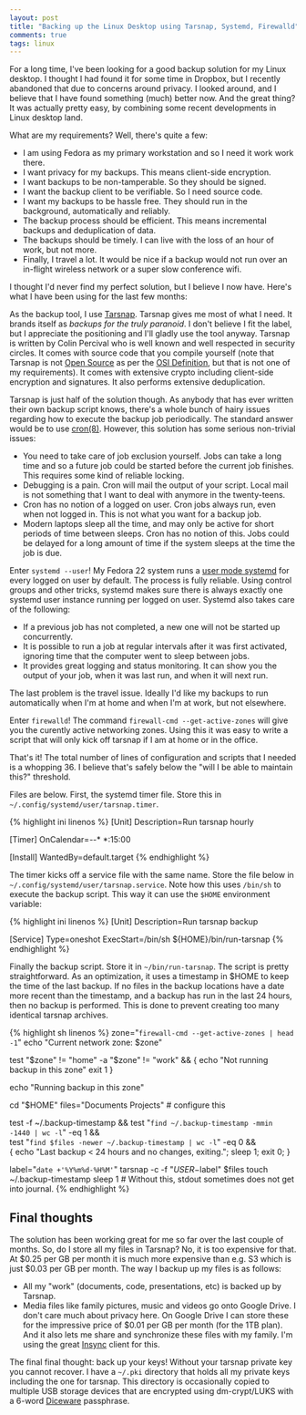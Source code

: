 ```yaml
---
layout: post
title: "Backing up the Linux Desktop using Tarsnap, Systemd, Firewalld"
comments: true
tags: linux
---
```


For a long time, I've been looking for a good backup solution for my Linux
desktop. I thought I had found it for some time in Dropbox, but I recently
abandoned that due to concerns around privacy. I looked around, and I believe
that I have found something (much) better now. And the great thing? It was
actually pretty easy, by combining some recent developments in Linux desktop
land.

<!--more-->

What are my requirements? Well, there's quite a few:

* I am using Fedora as my primary workstation and so I need it work work there.
* I want privacy for my backups. This means client-side encryption.
* I want backups to be non-tamperable. So they should be signed.
* I want the backup client to be verifiable. So I need source code.
* I want my backups to be hassle free. They should run in the background,
  automatically and reliably.
* The backup process should be efficient. This means incremental backups
  and deduplication of data.
* The backups should be timely. I can live with the loss of an hour of work,
  but not more.
* Finally, I travel a lot. It would be nice if a backup would not run over an
  in-flight wireless network or a super slow conference wifi.

I thought I'd never find my perfect solution, but I believe I now have. Here's
what I have been using for the last few months:

As the backup tool, I use [Tarsnap](http://www.tarsnap.com). Tarsnap gives me
most of what I need. It brands itself as *backups for the truly paranoid*. I
don't believe I fit the label, but I appreciate the positioning and I'll gladly
use the tool anyway. Tarsnap is written by Colin Percival who is well known and
well respected in security circles. It comes with source code that you compile
yourself (note that Tarsnap is not [Open Source](http://opensource.org/) as per
the [OSI Definition](http://opensource.org/definition), but that is not one of
my requirements). It comes with extensive crypto including client-side
encryption and signatures. It also performs extensive deduplication.

Tarsnap is just half of the solution though. As anybody that has ever written
their own backup script knows, there's a whole bunch of hairy issues regarding
how to execute the backup job periodically. The standard answer would be to use
[cron(8)](http://man7.org/linux/man-pages/man8/cron.8.html). However, this
solution has some serious non-trivial issues:

* You need to take care of job exclusion yourself. Jobs can take a long time
  and so a future job could be started before the current job finishes. This
  requires some kind of reliable locking.
* Debugging is a pain. Cron will mail the output of your script. Local mail is
  not something that I want to deal with anymore in the twenty-teens.
* Cron has no notion of a logged on user. Cron jobs always run, even when not
  logged in. This is not what you want for a backup job.
* Modern laptops sleep all the time, and may only be active for short periods
  of time between sleeps. Cron has no notion of this. Jobs could be delayed for
  a long amount of time if the system sleeps at the time the job is due.

Enter `systemd --user`! My Fedora 22 system runs a [user mode systemd](
https://wiki.archlinux.org/index.php/Systemd/User) for every logged on user by
default. The process is fully reliable. Using control groups and other tricks,
systemd makes sure there is always exactly one systemd user instance running
per logged on user. Systemd also takes care of the following:

* If a previous job has not completed, a new one will not be started up
  concurrently.
* It is possible to run a job at regular intervals after it was first
  activated, ignoring time that the computer went to sleep between jobs.
* It provides great logging and status monitoring. It can show you the output
  of your job, when it was last run, and when it will next run.

The last problem is the travel issue. Ideally I'd like my backups to run
automatically when I'm at home and when I'm at work, but not elsewhere.

Enter `firewalld`! The command `firewall-cmd --get-active-zones` will give you
the curently active networking zones. Using this it was easy to write a script
that will only kick off tarsnap if I am at home or in the office.

That's it! The total number of lines of configuration and scripts that I needed
is a whopping 36. I believe that's safely below the "will I be able to maintain
this?" threshold.

Files are below. First, the systemd timer file. Store this in
`~/.config/systemd/user/tarsnap.timer`.

{% highlight ini linenos %}
[Unit]
Description=Run tarsnap hourly

[Timer]
OnCalendar=*-*-* *:15:00

[Install]
WantedBy=default.target
{% endhighlight %}

The timer kicks off a service file with the same name. Store the file below in
`~/.config/systemd/user/tarsnap.service`. Note how this uses `/bin/sh` to
execute the backup script. This way it can use the `$HOME` environment
variable:

{% highlight ini linenos %}
[Unit]
Description=Run tarsnap backup

[Service]
Type=oneshot
ExecStart=/bin/sh ${HOME}/bin/run-tarsnap
{% endhighlight %}

Finally the backup script. Store it in `~/bin/run-tarsnap`. The script is
pretty straightforward. As an optimization, it uses a timestamp in $HOME to
keep the time of the last backup. If no files in the backup locations have a
date more recent than the timestamp, and a backup has run in the last 24 hours,
then no backup is performed. This is done to prevent creating too many
identical tarsnap archives.

{% highlight sh linenos %}
zone="`firewall-cmd --get-active-zones | head -1`"
echo "Current network zone: $zone"

test "$zone" != "home" -a "$zone" != "work"  && {
    echo "Not running backup in this zone"
    exit 1
}

echo "Running backup in this zone"

cd "$HOME"
files="Documents Projects"  # configure this

test -f ~/.backup-timestamp &&
  test "`find ~/.backup-timestamp -mmin -1440 | wc -l`" -eq 1 && \
    test "`find $files -newer ~/.backup-timestamp | wc -l`" -eq 0  && \
      { echo "Last backup < 24 hours and no changes, exiting."; sleep 1; exit 0; }

label="`date +'%Y%m%d-%H%M'`"
tarsnap -c -f "$USER-$label" $files
touch ~/.backup-timestamp
sleep 1  # Without this, stdout sometimes does not get into journal.
{% endhighlight %}

Final thoughts
--------------

The solution has been working great for me so far over the last couple of
months. So, do I store all my files in Tarsnap? No, it is too expensive for
that. At $0.25 per GB per month it is much more expensive than e.g. S3 which is
just $0.03 per GB per month. The way I backup up my files is as follows:

* All my "work" (documents, code, presentations, etc) is backed up by Tarsnap.
* Media files like family pictures, music and videos go onto Google Drive.
  I don't care much about privacy here. On Google Drive I can store these for
  the impressive price of $0.01 per GB per month (for the 1TB plan). And it
  also lets me share and synchronize these files with my family. I'm using the
  great [Insync](https://www.insynchq.com) client for this.

The final final thought: back up your keys! Without your tarsnap private key
you cannot recover. I have a `~/.pki` directory that holds all my private keys
including the one for tarsnap. This directory is occasionally copied to
multiple USB storage devices that are encrypted using dm-crypt/LUKS with a
6-word [Diceware](http://world.std.com/~reinhold/diceware.html) passphrase.
